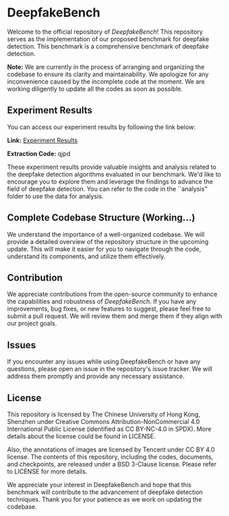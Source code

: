 # DeepfakeBench

Welcome to the official repository of *DeepfakeBench*! This repository serves as the implementation of our proposed benchmark for deepfake detection. This benchmark is a comprehensive benchmark of deepfake detection.

**Note:** We are currently in the process of arranging and organizing the codebase to ensure its clarity and maintainability. We apologize for any inconvenience caused by the incomplete code at the moment. We are working diligently to update all the codes as soon as possible.

## Experiment Results

You can access our experiment results by following the link below:

**Link:** [Experiment Results](https://pan.baidu.com/s/1Mgo5rW08B3ee_8ZBC3EXJA?pwd=qjpd)

**Extraction Code:** qjpd

These experiment results provide valuable insights and analysis related to the deepfake detection algorithms evaluated in our benchmark. We'd like to encourage you to explore them and leverage the findings to advance the field of deepfake detection. You can refer to the code in the ``analysis" folder to use the data for analysis.

## Complete Codebase Structure (Working...)

We understand the importance of a well-organized codebase. We will provide a detailed overview of the repository structure in the upcoming update. This will make it easier for you to navigate through the code, understand its components, and utilize them effectively.

## Contribution

We appreciate contributions from the open-source community to enhance the capabilities and robustness of *DeepfakeBench*. If you have any improvements, bug fixes, or new features to suggest, please feel free to submit a pull request. We will review them and merge them if they align with our project goals.

## Issues

If you encounter any issues while using DeepfakeBench or have any questions, please open an issue in the repository's issue tracker. We will address them promptly and provide any necessary assistance.

## License

This repository is licensed by The Chinese University of Hong Kong, Shenzhen under Creative Commons Attribution-NonCommercial 4.0 International Public License (identified as CC BY-NC-4.0 in SPDX). More details about the license could be found in LICENSE.

Also, the annotations of images are licensed by Tencent under CC BY 4.0 license. The contents of this repository, including the codes, documents, and checkpoints, are released under a BSD 3-Clause license. Please refer to LICENSE for more details.

We appreciate your interest in DeepfakeBench and hope that this benchmark will contribute to the advancement of deepfake detection techniques. Thank you for your patience as we work on updating the codebase.
